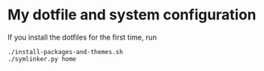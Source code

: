 # My dotfile and system configuration

If you install the dotfiles for the first time, run
```
./install-packages-and-themes.sh
./symlinker.py home
```
